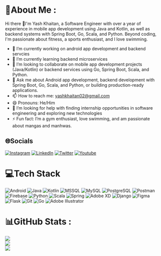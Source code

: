 # 💫About Me :
Hi there 👋I'm Yash Khaitan, a Software Engineer with over a year of experience in mobile app development using Java and Kotlin, as well as backend systems with Spring Boot, Go, Scala, and Python. Beyond coding, I'm passionate about fitness, a sports enthusiast, and I love swimming.

- 🔭 I’m currently working on android app development and backend servcies
- 🌱 I’m currently learning backend microservices
- 👯 I’m looking to collaborate on mobile app development projects (Java/Kotlin) or backend services using Go, Spring Boot, Scala, and Python.
- 💬 Ask me about Android app development, backend development with Spring Boot, Go, Scala, and Python, or building production-ready applications.
- 📫 How to reach me: yashkhaitan02@gmail.com
- 😄 Pronouns: He/Him
- 🤔 I’m looking for help with finding internship opportunities in software engineering and exploring new technologies
- ⚡ Fun fact: I’m a gym enthusiast, love swimming, and am passionate about mangas and manhwas.

## 🌐Socials
[![Instagram](https://img.shields.io/badge/Instagram-%23E4405F.svg?logo=Instagram&logoColor=white)](https://instagram.com/yash.k.5/) [![LinkedIn](https://img.shields.io/badge/LinkedIn-%230077B5.svg?logo=linkedin&logoColor=white)](https://linkedin.com/in/yash-khaitan-061174233/) [![Twitter](https://img.shields.io/badge/Twitter-%231DA1F2.svg?logo=Twitter&logoColor=white)](https://x.com/AsYash02) [![Youtube](https://img.shields.io/badge/YouTube-red?logo=youtube&logoColor=white)](https://youtube.com/@codingstag) 

# 💻Tech Stack
![Android](https://img.shields.io/badge/android-%233DDC84.svg?style=for-the-badge&logo=android&logoColor=white)
![Java](https://img.shields.io/badge/java-%23ED8B00.svg?style=for-the-badge&logo=java&logoColor=white)
![Kotlin](https://img.shields.io/badge/kotlin-%230095D5.svg?style=for-the-badge&logo=kotlin&logoColor=white)
![MSSQL](https://img.shields.io/badge/mssql-%23CC2927.svg?style=for-the-badge&logo=microsoftsqlserver&logoColor=white)
![MySQL](https://img.shields.io/badge/mysql-%2300f.svg?style=for-the-badge&logo=mysql&logoColor=white)
![PostgreSQL](https://img.shields.io/badge/postgresql-%23336791.svg?style=for-the-badge&logo=postgresql&logoColor=white)
![Postman](https://img.shields.io/badge/postman-%23FF6C37.svg?style=for-the-badge&logo=postman&logoColor=white)
![Firebase](https://img.shields.io/badge/firebase-%23039BE5.svg?style=for-the-badge&logo=firebase&logoColor=white)
![Python](https://img.shields.io/badge/python-%233776AB.svg?style=for-the-badge&logo=python&logoColor=white)
![Scala](https://img.shields.io/badge/scala-%23DC322F.svg?style=for-the-badge&logo=scala&logoColor=white)
![Spring](https://img.shields.io/badge/spring-%236DB33F.svg?style=for-the-badge&logo=spring&logoColor=white)
![Adobe XD](https://img.shields.io/badge/Adobe%20XD-470137?style=for-the-badge&logo=adobe%20xd&logoColor=white)
![Django](https://img.shields.io/badge/django-%23092E20.svg?style=for-the-badge&logo=django&logoColor=white)
![Figma](https://img.shields.io/badge/figma-%23F24E1E.svg?style=for-the-badge&logo=figma&logoColor=white)
![Flask](https://img.shields.io/badge/flask-%23000000.svg?style=for-the-badge&logo=flask&logoColor=white)
![Git](https://img.shields.io/badge/git-%23F05033.svg?style=for-the-badge&logo=git&logoColor=white)
![Go](https://img.shields.io/badge/go-%2300ADD8.svg?style=for-the-badge&logo=go&logoColor=white)
![Adobe Illustrator](https://img.shields.io/badge/adobeillustrator-%23FF9A00.svg?style=for-the-badge&logo=adobeillustrator&logoColor=white)




# 📊GitHub Stats :
![](https://github-readme-stats.vercel.app/api?username=yashkys&theme=dark&hide_border=false&include_all_commits=true&count_private=true)<br/>
![](https://github-readme-streak-stats.herokuapp.com/?user=yashkys&theme=dark&hide_border=false)<br/>
![](https://github-readme-stats.vercel.app/api/top-langs/?username=yashkys&theme=dark&hide_border=false&include_all_commits=true&count_private=true&layout=compact)

